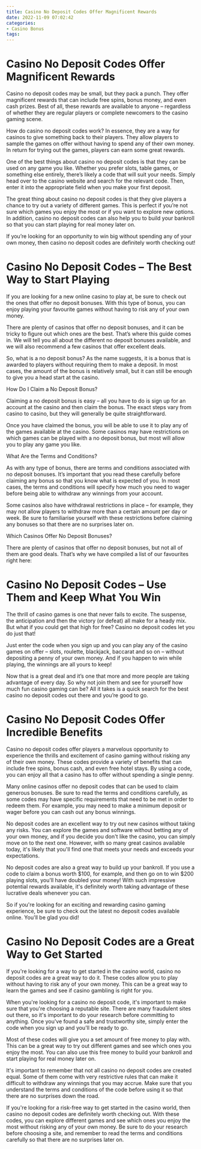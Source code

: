 ```yaml
---
title: Casino No Deposit Codes Offer Magnificent Rewards
date: 2022-11-09 07:02:42
categories:
- Casino Bonus
tags:
---
```



#  Casino No Deposit Codes Offer Magnificent Rewards

Casino no deposit codes may be small, but they pack a punch. They offer magnificent rewards that can include free spins, bonus money, and even cash prizes. Best of all, these rewards are available to anyone – regardless of whether they are regular players or complete newcomers to the casino gaming scene.

How do casino no deposit codes work? In essence, they are a way for casinos to give something back to their players. They allow players to sample the games on offer without having to spend any of their own money. In return for trying out the games, players can earn some great rewards.

One of the best things about casino no deposit codes is that they can be used on any game you like. Whether you prefer slots, table games, or something else entirely, there’s likely a code that will suit your needs. Simply head over to the casino website and search for the relevant code. Then, enter it into the appropriate field when you make your first deposit.

The great thing about casino no deposit codes is that they give players a chance to try out a variety of different games. This is perfect if you’re not sure which games you enjoy the most or if you want to explore new options. In addition, casino no deposit codes can also help you to build your bankroll so that you can start playing for real money later on.

If you’re looking for an opportunity to win big without spending any of your own money, then casino no deposit codes are definitely worth checking out!

#  Casino No Deposit Codes – The Best Way to Start Playing

If you are looking for a new online casino to play at, be sure to check out the ones that offer no deposit bonuses. With this type of bonus, you can enjoy playing your favourite games without having to risk any of your own money.

There are plenty of casinos that offer no deposit bonuses, and it can be tricky to figure out which ones are the best. That’s where this guide comes in. We will tell you all about the different no deposit bonuses available, and we will also recommend a few casinos that offer excellent deals.

So, what is a no deposit bonus? As the name suggests, it is a bonus that is awarded to players without requiring them to make a deposit. In most cases, the amount of the bonus is relatively small, but it can still be enough to give you a head start at the casino.

How Do I Claim a No Deposit Bonus?

Claiming a no deposit bonus is easy – all you have to do is sign up for an account at the casino and then claim the bonus. The exact steps vary from casino to casino, but they will generally be quite straightforward.

Once you have claimed the bonus, you will be able to use it to play any of the games available at the casino. Some casinos may have restrictions on which games can be played with a no deposit bonus, but most will allow you to play any game you like.

What Are the Terms and Conditions?

As with any type of bonus, there are terms and conditions associated with no deposit bonuses. It’s important that you read these carefully before claiming any bonus so that you know what is expected of you. In most cases, the terms and conditions will specify how much you need to wager before being able to withdraw any winnings from your account.

Some casinos also have withdrawal restrictions in place – for example, they may not allow players to withdraw more than a certain amount per day or week. Be sure to familiarise yourself with these restrictions before claiming any bonuses so that there are no surprises later on.

Which Casinos Offer No Deposit Bonuses?

There are plenty of casinos that offer no deposit bonuses, but not all of them are good deals. That’s why we have compiled a list of our favourites right here:

#  Casino No Deposit Codes – Use Them and Keep What You Win

The thrill of casino games is one that never fails to excite. The suspense, the anticipation and then the victory (or defeat) all make for a heady mix. But what if you could get that high for free? Casino no deposit codes let you do just that!

Just enter the code when you sign up and you can play any of the casino games on offer – slots, roulette, blackjack, baccarat and so on – without depositing a penny of your own money. And if you happen to win while playing, the winnings are all yours to keep!

Now that is a great deal and it’s one that more and more people are taking advantage of every day. So why not join them and see for yourself how much fun casino gaming can be? All it takes is a quick search for the best casino no deposit codes out there and you’re good to go.

#  Casino No Deposit Codes Offer Incredible Benefits

Casino no deposit codes offer players a marvelous opportunity to experience the thrills and excitement of casino gaming without risking any of their own money. These codes provide a variety of benefits that can include free spins, bonus cash, and even free hotel stays. By using a code, you can enjoy all that a casino has to offer without spending a single penny.

Many online casinos offer no deposit codes that can be used to claim generous bonuses. Be sure to read the terms and conditions carefully, as some codes may have specific requirements that need to be met in order to redeem them. For example, you may need to make a minimum deposit or wager before you can cash out any bonus winnings.

No deposit codes are an excellent way to try out new casinos without taking any risks. You can explore the games and software without betting any of your own money, and if you decide you don't like the casino, you can simply move on to the next one. However, with so many great casinos available today, it's likely that you'll find one that meets your needs and exceeds your expectations.

No deposit codes are also a great way to build up your bankroll. If you use a code to claim a bonus worth $100, for example, and then go on to win $200 playing slots, you'll have doubled your money! With such impressive potential rewards available, it's definitely worth taking advantage of these lucrative deals whenever you can.

So if you're looking for an exciting and rewarding casino gaming experience, be sure to check out the latest no deposit codes available online. You'll be glad you did!

#  Casino No Deposit Codes are a Great Way to Get Started

If you're looking for a way to get started in the casino world, casino no deposit codes are a great way to do it. These codes allow you to play without having to risk any of your own money. This can be a great way to learn the games and see if casino gambling is right for you.

When you're looking for a casino no deposit code, it's important to make sure that you're choosing a reputable site. There are many fraudulent sites out there, so it's important to do your research before committing to anything. Once you've found a safe and trustworthy site, simply enter the code when you sign up and you'll be ready to go.

Most of these codes will give you a set amount of free money to play with. This can be a great way to try out different games and see which ones you enjoy the most. You can also use this free money to build your bankroll and start playing for real money later on.

It's important to remember that not all casino no deposit codes are created equal. Some of them come with very restrictive rules that can make it difficult to withdraw any winnings that you may accrue. Make sure that you understand the terms and conditions of the code before using it so that there are no surprises down the road.

If you're looking for a risk-free way to get started in the casino world, then casino no deposit codes are definitely worth checking out. With these codes, you can explore different games and see which ones you enjoy the most without risking any of your own money. Be sure to do your research before choosing a site, and remember to read the terms and conditions carefully so that there are no surprises later on.